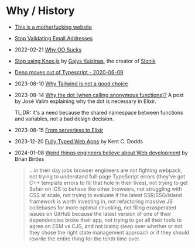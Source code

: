 # Why / History

- [This is a motherfucking website](https://motherfuckingwebsite.com/)

- [Stop Validating Email Addresses](https://davidcel.is/posts/stop-validating-email-addresses-with-regex/)

- 2022-02-21 [Why OO Sucks](http://beadslang.org/blog/2021/11/24/a-classic-post-from-the-late-great-joe-armstrong-inventor-of-erlang)

- [Stop using Knex.js](https://gajus.medium.com/stop-using-knex-js-and-earn-30-bf410349856c)
  by [Gajys Kuizinas](https://twitter.com/kuizinas), the creator of [Slonik](https://github.com/gajus/slonik)

- [Deno moves out of Typescript - 2020-06-09](https://startfunction.com/2020/06/09/deno-will-stop-using-typescript/)

- 2023-08-10 [Why Tailwind is not a good choice](https://pdx.su/blog/2023-07-26-tailwind-and-the-death-of-craftsmanship/)

- 2023-08-14 [Why the dot (when calling anonymous functions)?](https://dashbit.co/blog/why-the-dot)
  A post by José Valim explaining why the dot is necessary in Elixir.

  TL;DR: It's a need because the shared namespace between functions and variables, not a bad design decision.

- 2023-08-15 [From serverless to Elixir](https://medium.com/coryodaniel/from-erverless-to-elixir-48752db4d7bc)

- 2023-12-20 [Fully Typed Web Apps](https://www.epicweb.dev/fully-typed-web-apps)
  by Kent C. Dodds

- 2024-01-08 [Weird things engineers believe about Web development](https://birtles.blog/2024/01/06/weird-things-engineers-believe-about-development/)
  by Brian Birtles

  > ...in their day jobs browser engineers are not fighting webpack, not trying to understand full-page TypeScript errors (they’ve got C++ template errors to fill that hole in their lives), not trying to get Safari on iOS to behave like other browsers, not struggling with CSS at scale, not trying to evaluate if the latest SSR/SSG/island framework is worth investing in, not refactoring massive JS codebases for more optimal chunking, not filing exasperated issues on GitHub because the latest version of one of their dependencies broke their app, not trying to get all their tools to agree on ESM vs CJS, and not losing sleep over whether or not they chose the right state management approach or if they should rewrite the entire thing for the tenth time over.
